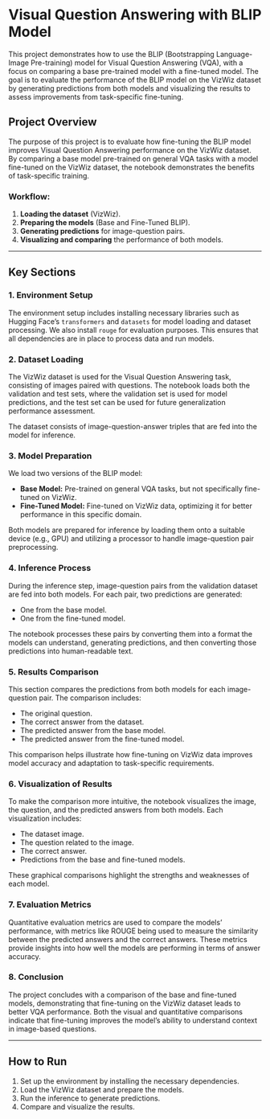 # Visual Question Answering with BLIP Model

This project demonstrates how to use the BLIP (Bootstrapping Language-Image Pre-training) model for Visual Question Answering (VQA), with a focus on comparing a base pre-trained model with a fine-tuned model. The goal is to evaluate the performance of the BLIP model on the VizWiz dataset by generating predictions from both models and visualizing the results to assess improvements from task-specific fine-tuning.

## Project Overview

The purpose of this project is to evaluate how fine-tuning the BLIP model improves Visual Question Answering performance on the VizWiz dataset. By comparing a base model pre-trained on general VQA tasks with a model fine-tuned on the VizWiz dataset, the notebook demonstrates the benefits of task-specific training.

### Workflow:
1. **Loading the dataset** (VizWiz).
2. **Preparing the models** (Base and Fine-Tuned BLIP).
3. **Generating predictions** for image-question pairs.
4. **Visualizing and comparing** the performance of both models.

---

## Key Sections

### 1. Environment Setup
The environment setup includes installing necessary libraries such as Hugging Face’s `transformers` and `datasets` for model loading and dataset processing. We also install `rouge` for evaluation purposes. This ensures that all dependencies are in place to process data and run models.

### 2. Dataset Loading
The VizWiz dataset is used for the Visual Question Answering task, consisting of images paired with questions. The notebook loads both the validation and test sets, where the validation set is used for model predictions, and the test set can be used for future generalization performance assessment.

The dataset consists of image-question-answer triples that are fed into the model for inference.

### 3. Model Preparation
We load two versions of the BLIP model:
- **Base Model:** Pre-trained on general VQA tasks, but not specifically fine-tuned on VizWiz.
- **Fine-Tuned Model:** Fine-tuned on VizWiz data, optimizing it for better performance in this specific domain.

Both models are prepared for inference by loading them onto a suitable device (e.g., GPU) and utilizing a processor to handle image-question pair preprocessing.

### 4. Inference Process
During the inference step, image-question pairs from the validation dataset are fed into both models. For each pair, two predictions are generated:
- One from the base model.
- One from the fine-tuned model.

The notebook processes these pairs by converting them into a format the models can understand, generating predictions, and then converting those predictions into human-readable text.

### 5. Results Comparison
This section compares the predictions from both models for each image-question pair. The comparison includes:
- The original question.
- The correct answer from the dataset.
- The predicted answer from the base model.
- The predicted answer from the fine-tuned model.

This comparison helps illustrate how fine-tuning on VizWiz data improves model accuracy and adaptation to task-specific requirements.

### 6. Visualization of Results
To make the comparison more intuitive, the notebook visualizes the image, the question, and the predicted answers from both models. Each visualization includes:
- The dataset image.
- The question related to the image.
- The correct answer.
- Predictions from the base and fine-tuned models.

These graphical comparisons highlight the strengths and weaknesses of each model.

### 7. Evaluation Metrics
Quantitative evaluation metrics are used to compare the models’ performance, with metrics like ROUGE being used to measure the similarity between the predicted answers and the correct answers. These metrics provide insights into how well the models are performing in terms of answer accuracy.

### 8. Conclusion
The project concludes with a comparison of the base and fine-tuned models, demonstrating that fine-tuning on the VizWiz dataset leads to better VQA performance. Both the visual and quantitative comparisons indicate that fine-tuning improves the model’s ability to understand context in image-based questions.

---

## How to Run
1. Set up the environment by installing the necessary dependencies.
2. Load the VizWiz dataset and prepare the models.
3. Run the inference to generate predictions.
4. Compare and visualize the results.

